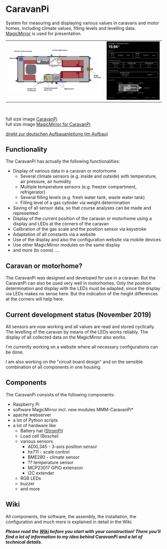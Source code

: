 # CaravanPi
System for measuring and displaying various values in caravans and motor homes, including climate values, filling levels and levelling data. [MagicMirror](https://magicmirror.builders/) is used for presentation.

<table width="100%" border="0">
	<tbody>
		<tr>
			<td>
				<img src="https://github.com/spitzlbergerj/CaravanPi/raw/master/images/CaravanPi-320.jpg">
			</td>
			<td>
				<img src="https://github.com/spitzlbergerj/CaravanPi/raw/master/images/CaravanPi-MagicMirror-320.jpg">
			</td>
		</tr>
	</tbody>
</table>
<br/>

full size image [CaravanPi](https://github.com/spitzlbergerj/CaravanPi/raw/master/images/CaravanPi.jpg) <br/>
full size image [MagicMirror for CaravanPi](https://github.com/spitzlbergerj/CaravanPi/raw/master/images/CaravanPi-MagicMirror.jpg) 

[direkt zur deutschen Aufbauanleitung (im Aufbau)](https://github.com/spitzlbergerj/CaravanPi/wiki/Installation-(deutsch))

## Functionality
The CaravanPi has actually the following functionalities:
- Display of various data in a caravan or motorhome
  - Several climate sensors (e.g. inside and outside) with temperature, air pressure, air humidity
  - Multiple temperature sensors (e.g. freezer compartment, refrigerator)
  - Several filling levels (e.g. fresh water tank, waste water tank)
  - Filling level of a gas cylinder via weight determination
- Saving of all sensor data, so that course analyses can be made and represented
- Display of the current position of the caravan or motorhome using a display and LEDs at the corners of the caravan
- Calibration of the gas scale and the position sensor via keystroke
- Adaptation of all constants via a website
- Use of the display and also the configuration website via mobile devices
- Use other MagicMirror modules on the same display
- and more (to come) ....

## Caravan or motorhome?

The CaravanPi was designed and developed for use in a caravan. But the CaravanPi can also be used very well in motorhomes. Only the position determination and display with the LEDs must be adapted, since the display via LEDs makes no sense here. But the indication of the height differences at the corners will help here.

## Current development status (November 2019)

All sensors are now working and all values are read and stored cyclically. The levelling of the caravan by means of the LEDs works reliably. The display of all collected data on the MagicMirror also works.

I'm currently working on a website where all necessary configurations can be done.

I am also working on the "circuit board design" and on the sensible combination of all components in one housing.

## Components

The CaravanPi consists of the following components:
- Raspberry Pi
- software MagicMirror incl. new modules MMM-CaravanPi*
- apache webserver
- a lot of Python scripts
- a lot of hardware like 
  - Battery hat ([StromPi](https://strompi.joy-it.net/))
  - Load cell (Bosche)
  - various sensors
    - ADXL345 - 3-axis position sensor
    - hx711 - scale control
    - BME280 - climate sensor
    - ?? temperature sensor
    - MCP23017 GPIO extension
    - I2C extender
  - RGB LEDs
  - buzzer
  - and more

## Wiki

All components, the software, the assembly, the installation, the configuration and much more is explained in detail in the Wiki.

***Please read the [Wiki](https://github.com/spitzlbergerj/CaravanPi/wiki) before you start with your construction! There you'll find a lot of information to my idea behind CaravanPi and a lot of technical details.***
